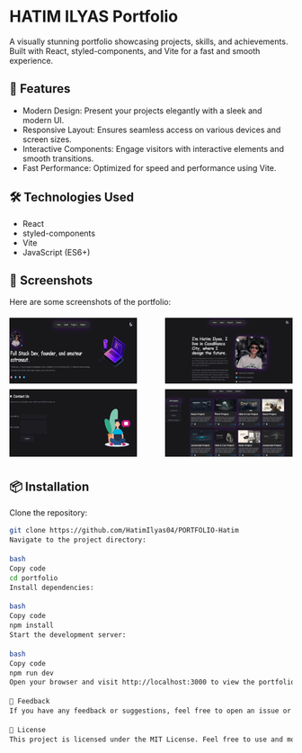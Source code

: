 # HATIM ILYAS Portfolio

A visually stunning portfolio showcasing projects, skills, and achievements. Built with React, styled-components, and Vite for a fast and smooth experience.

## 🚀 Features

- Modern Design: Present your projects elegantly with a sleek and modern UI.
- Responsive Layout: Ensures seamless access on various devices and screen sizes.
- Interactive Components: Engage visitors with interactive elements and smooth transitions.
- Fast Performance: Optimized for speed and performance using Vite.

## 🛠️ Technologies Used

- React
- styled-components
- Vite
- JavaScript (ES6+)

## 📸 Screenshots
Here are some screenshots of the portfolio:

<div style="margin-top: 20px; display: flex; flex-wrap: wrap; justify-content: space-between;">
  <img src="Capture4.PNG" alt="Screenshot 1" style="width: 45%; margin-bottom: 10px;">
  <img src="Capture5.PNG" alt="Screenshot 2" style="width: 45%; margin-bottom: 10px;">
  <img src="Capture6.PNG" alt="Screenshot 3" style="width: 45%; margin-bottom: 10px;">
  <img src="Capture7.PNG" alt="Screenshot 4" style="width: 45%; margin-bottom: 10px;">
</div>

## 📦 Installation

Clone the repository:

```bash
git clone https://github.com/HatimIlyas04/PORTFOLIO-Hatim
Navigate to the project directory:

bash
Copy code
cd portfolio
Install dependencies:

bash
Copy code
npm install
Start the development server:

bash
Copy code
npm run dev
Open your browser and visit http://localhost:3000 to view the portfolio.

📝 Feedback
If you have any feedback or suggestions, feel free to open an issue or reach out to me.

📄 License
This project is licensed under the MIT License. Feel free to use and modify it for your own projects.
